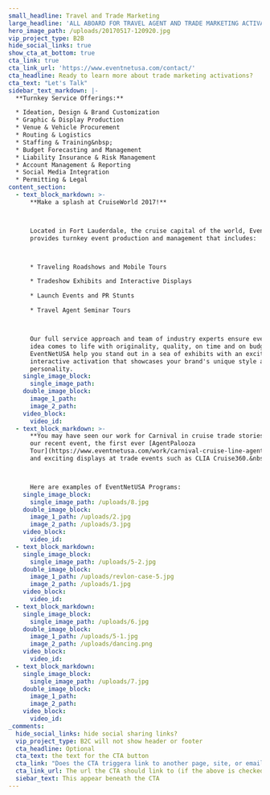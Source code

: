```yaml
---
small_headline: Travel and Trade Marketing
large_headline: 'ALL ABOARD FOR TRAVEL AGENT AND TRADE MARKETING ACTIVATIONS!'
hero_image_path: /uploads/20170517-120920.jpg
vip_project_type: B2B
hide_social_links: true
show_cta_at_bottom: true
cta_link: true
cta_link_url: 'https://www.eventnetusa.com/contact/'
cta_headline: Ready to learn more about trade marketing activations?
cta_text: "Let's Talk"
sidebar_text_markdown: |-
  **Turnkey Service Offerings:**

  * Ideation, Design & Brand Customization
  * Graphic & Display Production
  * Venue & Vehicle Procurement
  * Routing & Logistics
  * Staffing & Training&nbsp;
  * Budget Forecasting and Management
  * Liability Insurance & Risk Management
  * Account Management & Reporting
  * Social Media Integration
  * Permitting & Legal
content_section:
  - text_block_markdown: >-
      **Make a splash at CruiseWorld 2017!**



      Located in Fort Lauderdale, the cruise capital of the world, EventNetUSA
      provides turnkey event production and management that includes:



      * Traveling Roadshows and Mobile Tours

      * Tradeshow Exhibits and Interactive Displays

      * Launch Events and PR Stunts

      * Travel Agent Seminar Tours



      Our full service approach and team of industry experts ensure every brand
      idea comes to life with originality, quality, on time and on budget. Let
      EventNetUSA help you stand out in a sea of exhibits with an exciting,
      interactive activation that showcases your brand's unique style and
      personality.
    single_image_block:
      single_image_path:
    double_image_block:
      image_1_path:
      image_2_path:
    video_block:
      video_id:
  - text_block_markdown: >-
      **You may have seen our work for Carnival in cruise trade stories featuring
      our recent event, the first ever [AgentPalooza
      Tour](https://www.eventnetusa.com/work/carnival-cruise-line-agentpalooza/)
      and exciting displays at trade events such as CLIA Cruise360.&nbsp;**​



      Here are examples of EventNetUSA Programs:
    single_image_block:
      single_image_path: /uploads/8.jpg
    double_image_block:
      image_1_path: /uploads/2.jpg
      image_2_path: /uploads/3.jpg
    video_block:
      video_id:
  - text_block_markdown:
    single_image_block:
      single_image_path: /uploads/5-2.jpg
    double_image_block:
      image_1_path: /uploads/revlon-case-5.jpg
      image_2_path: /uploads/1.jpg
    video_block:
      video_id:
  - text_block_markdown:
    single_image_block:
      single_image_path: /uploads/6.jpg
    double_image_block:
      image_1_path: /uploads/5-1.jpg
      image_2_path: /uploads/dancing.png
    video_block:
      video_id:
  - text_block_markdown:
    single_image_block:
      single_image_path: /uploads/7.jpg
    double_image_block:
      image_1_path:
      image_2_path:
    video_block:
      video_id:
_comments:
  hide_social_links: hide social sharing links?
  vip_project_type: B2C will not show header or footer
  cta_headline: Optional
  cta_text: the text for the CTA button
  cta_link: "Does the CTA triggera link to another page, site, or email? (note: use 'mailto:info@eventnetusa.com' format for an email address)"
  cta_link_url: The url the CTA should link to (if the above is checked)
  siebar_text: This appear beneath the CTA
---
```

